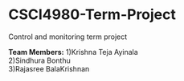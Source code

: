 # CSCI4980-Term-Project
Control and monitoring term project

**Team Members:**
1)Krishna Teja Ayinala</br>
2)Sindhura Bonthu</br>
3)Rajasree BalaKrishnan</br>

